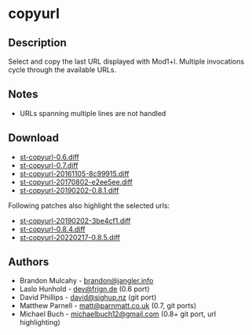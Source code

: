 copyurl
=======

Description
-----------
Select and copy the last URL displayed with Mod1+l.
Multiple invocations cycle through the available URLs.

Notes
-----
* URLs spanning multiple lines are not handled

Download
--------
* [st-copyurl-0.6.diff](st-copyurl-0.6.diff)
* [st-copyurl-0.7.diff](st-copyurl-0.7.diff)
* [st-copyurl-20161105-8c99915.diff](st-copyurl-20161105-8c99915.diff)
* [st-copyurl-20170802-e2ee5ee.diff](st-copyurl-20170802-e2ee5ee.diff)
* [st-copyurl-20190202-0.8.1.diff](st-copyurl-20190202-0.8.1.diff)

Following patches also highlight the selected urls:

* [st-copyurl-20190202-3be4cf1.diff](st-copyurl-20190202-3be4cf1.diff)
* [st-copyurl-0.8.4.diff](st-copyurl-0.8.4.diff)
* [st-copyurl-20220217-0.8.5.diff](st-copyurl-20220217-0.8.5.diff)

Authors
-------
* Brandon Mulcahy - <brandon@jangler.info>
* Laslo Hunhold - <dev@frign.de> (0.6 port)
* David Phillips - <david@sighup.nz> (git port)
* Matthew Parnell - <matt@parnmatt.co.uk> (0.7, git ports)
* Michael Buch - <michaelbuch12@gmail.com> (0.8+ git port, url highlighting)
